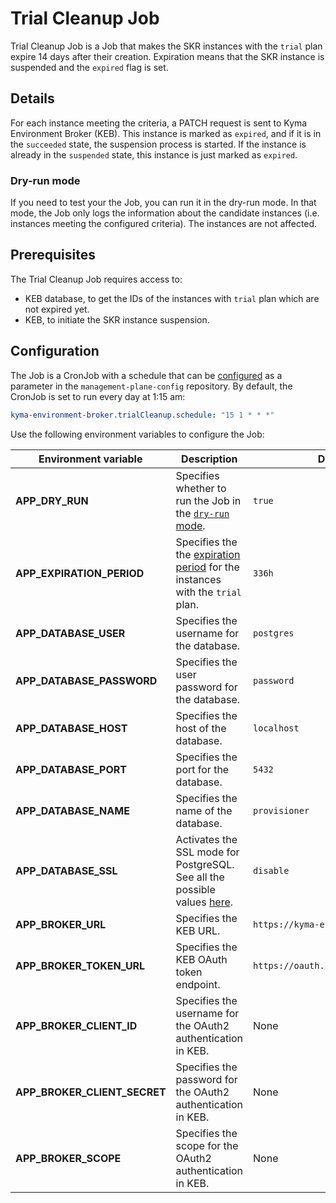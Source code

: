 # Trial Cleanup Job

Trial Cleanup Job is a Job that makes the SKR instances with the `trial` plan expire 14 days after their creation.
Expiration means that the SKR instance is suspended and the `expired` flag is set.

## Details

For each instance meeting the criteria, a PATCH request is sent to Kyma Environment Broker (KEB). This instance is marked as `expired`, and if it is in the `succeeded` state, the suspension process is started. 
If the instance is already in the `suspended` state, this instance is just marked as `expired`. 

### Dry-run mode
If you need to test your the Job, you can run it in the dry-run mode.
In that mode, the Job only logs the information about the candidate instances (i.e. instances meeting the configured criteria). The instances are not affected.

## Prerequisites

The Trial Cleanup Job requires access to:
- KEB database, to get the IDs of the instances with `trial` plan which are not expired yet. 
- KEB, to initiate the SKR instance suspension.

## Configuration

The Job is a CronJob with a schedule that can be [configured](https://kubernetes.io/docs/concepts/workloads/controllers/cron-jobs/#cron-schedule-syntax) as a parameter in the `management-plane-config` repository.
By default, the CronJob is set to run every day at 1:15 am:
```yaml  
kyma-environment-broker.trialCleanup.schedule: "15 1 * * *"
```

Use the following environment variables to configure the Job:

| Environment variable | Description                                                                                                                    | Default value                            |
|---|--------------------------------------------------------------------------------------------------------------------------------|------------------------------------------|
| **APP_DRY_RUN** | Specifies whether to run the Job in the [`dry-run` mode](#details).                                                            | `true`                                   |
| **APP_EXPIRATION_PERIOD** | Specifies the the [expiration period](#trial-cleanup-job) for the instances with the `trial` plan.                             | `336h`                                    |
| **APP_DATABASE_USER** | Specifies the username for the database.                                                                                       | `postgres`                               |
| **APP_DATABASE_PASSWORD** | Specifies the user password for the database.                                                                                  | `password`                               |
| **APP_DATABASE_HOST** | Specifies the host of the database.                                                                                            | `localhost`                              |
| **APP_DATABASE_PORT** | Specifies the port for the database.                                                                                           | `5432`                                   |
| **APP_DATABASE_NAME** | Specifies the name of the database.                                                                                            | `provisioner`                            |
| **APP_DATABASE_SSL** | Activates the SSL mode for PostgreSQL. See all the possible values [here](https://www.postgresql.org/docs/9.1/libpq-ssl.html). | `disable`                                |
| **APP_BROKER_URL**  | Specifies the KEB URL.                                                                                                         | `https://kyma-env-broker.kyma.local`     |
| **APP_BROKER_TOKEN_URL** | Specifies the KEB OAuth token endpoint.                                                                                        | `https://oauth.2kyma.local/oauth2/token` |
| **APP_BROKER_CLIENT_ID** | Specifies the username for the OAuth2 authentication in KEB.                                                                   | None                                     |
| **APP_BROKER_CLIENT_SECRET** | Specifies the password for the OAuth2 authentication in KEB.                                                                   | None                                     |
| **APP_BROKER_SCOPE** | Specifies the scope for the OAuth2 authentication in KEB.                                                                      | None                                     |
